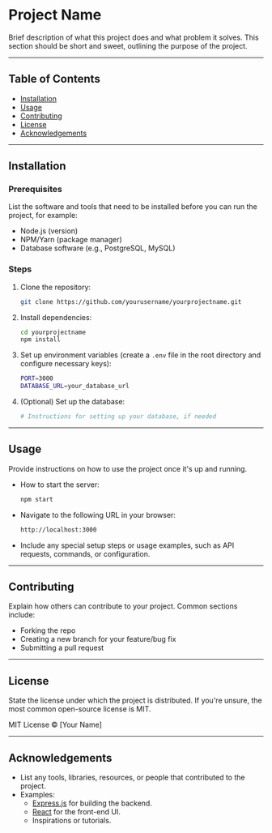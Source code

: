 # Project Name

Brief description of what this project does and what problem it solves. This section should be short and sweet, outlining the purpose of the project.

---

## Table of Contents
- [Installation](#installation)
- [Usage](#usage)
- [Contributing](#contributing)
- [License](#license)
- [Acknowledgements](#acknowledgements)

---

## Installation

### Prerequisites
List the software and tools that need to be installed before you can run the project, for example:
- Node.js (version)
- NPM/Yarn (package manager)
- Database software (e.g., PostgreSQL, MySQL)

### Steps
1. Clone the repository:
    ```bash
    git clone https://github.com/yourusername/yourprojectname.git
    ```

2. Install dependencies:
    ```bash
    cd yourprojectname
    npm install
    ```

3. Set up environment variables (create a `.env` file in the root directory and configure necessary keys):
    ```bash
    PORT=3000
    DATABASE_URL=your_database_url
    ```

4. (Optional) Set up the database:
    ```bash
    # Instructions for setting up your database, if needed
    ```

---

## Usage

Provide instructions on how to use the project once it's up and running.

- How to start the server:
    ```bash
    npm start
    ```

- Navigate to the following URL in your browser:
    ```bash
    http://localhost:3000
    ```

- Include any special setup steps or usage examples, such as API requests, commands, or configuration.

---

## Contributing

Explain how others can contribute to your project. Common sections include:
- Forking the repo
- Creating a new branch for your feature/bug fix
- Submitting a pull request

---

## License

State the license under which the project is distributed. If you're unsure, the most common open-source license is MIT.

MIT License © [Your Name]

---

## Acknowledgements

- List any tools, libraries, resources, or people that contributed to the project.
- Examples:
    - [Express.js](https://expressjs.com/) for building the backend.
    - [React](https://reactjs.org/) for the front-end UI.
    - Inspirations or tutorials.
